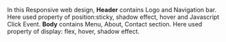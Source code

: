 In this Responsive web design,
**Header** contains Logo and Navigation bar.
Here used property of position:sticky, shadow effect, hover and Javascript Click Event.
**Body** contains Menu, About, Contact section.
Here used property of display: flex, hover, shadow effect.
